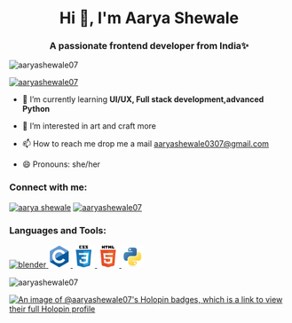 <h1 align="center">Hi 👋, I'm Aarya Shewale</h1>
<h3 align="center">A passionate frontend developer from India✨</h3>

<p align="left"> <img src="https://komarev.com/ghpvc/?username=aaryashewale07&label=Profile%20views&color=0e75b6&style=flat" alt="aaryashewale07" /> </p>

<p align="left"> <a href="https://github.com/ryo-ma/github-profile-trophy"><img src="https://github-profile-trophy.vercel.app/?username=aaryashewale07" alt="aaryashewale07" /></a> </p>

- 🌱 I’m currently learning **UI/UX, Full stack development,advanced Python**

- 👀 I’m interested in art and craft more
    
- 📫 How to reach me drop me a mail aaryashewale0307@gmail.com

- 😄 Pronouns: she/her

<h3 align="left">Connect with me:</h3>
<p align="left">
<a href="https://linkedin.com/in/aarya shewale" target="blank"><img align="center" src="https://raw.githubusercontent.com/rahuldkjain/github-profile-readme-generator/master/src/images/icons/Social/linked-in-alt.svg" alt="aarya shewale" height="30" width="40" /></a>
<a href="https://kaggle.com/aaryashewale07" target="blank"><img align="center" src="https://raw.githubusercontent.com/rahuldkjain/github-profile-readme-generator/master/src/images/icons/Social/kaggle.svg" alt="aaryashewale07" height="30" width="40" /></a>
</p>

<h3 align="left">Languages and Tools:</h3>
<p align="left"> <a href="https://www.blender.org/" target="_blank" rel="noreferrer"> <img src="https://download.blender.org/branding/community/blender_community_badge_white.svg" alt="blender" width="40" height="40"/> </a> <a href="https://www.cprogramming.com/" target="_blank" rel="noreferrer"> <img src="https://raw.githubusercontent.com/devicons/devicon/master/icons/c/c-original.svg" alt="c" width="40" height="40"/> </a> <a href="https://www.w3schools.com/css/" target="_blank" rel="noreferrer"> <img src="https://raw.githubusercontent.com/devicons/devicon/master/icons/css3/css3-original-wordmark.svg" alt="css3" width="40" height="40"/> </a> <a href="https://www.w3.org/html/" target="_blank" rel="noreferrer"> <img src="https://raw.githubusercontent.com/devicons/devicon/master/icons/html5/html5-original-wordmark.svg" alt="html5" width="40" height="40"/> </a> <a href="https://www.python.org" target="_blank" rel="noreferrer"> <img src="https://raw.githubusercontent.com/devicons/devicon/master/icons/python/python-original.svg" alt="python" width="40" height="40"/> </a> </p>

<p><img align="center" src="https://github-readme-stats.vercel.app/api/top-langs?username=aaryashewale07&show_icons=true&locale=en&layout=compact" alt="aaryashewale07" /></p>


[![An image of @aaryashewale07's Holopin badges, which is a link to view their full Holopin profile](https://holopin.me/aaryashewale07)](https://holopin.io/@aaryashewale07)
<!---
AaryaShewale07/AaryaShewale07 is a ✨ special ✨ repository because its `README.md` (this file) appears on your GitHub profile.
You can click the Preview link to take a look at your changes.
--->
